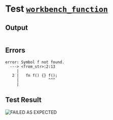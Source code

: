 # Test [`workbench_function`](../doc/tests/statement_usage.md#L462)

## Output

```,plain
```

## Errors

```,plain
error: Symbol f not found.
  ---> <from_str>:2:13
     |
   2 |   fn f() {} f();
     |             ^^^
     |
```

## Test Result

![FAILED AS EXPECTED](../doc/tests/.test/workbench_function.png)
